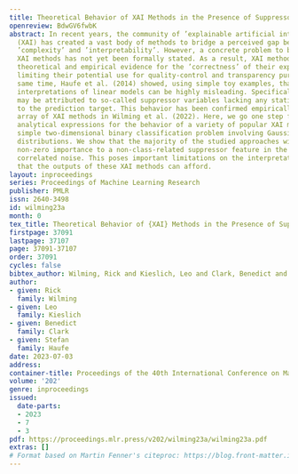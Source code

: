 ```yaml
---
title: Theoretical Behavior of XAI Methods in the Presence of Suppressor Variables
openreview: BdwGV6fwbK
abstract: In recent years, the community of ’explainable artificial intelligence’
  (XAI) has created a vast body of methods to bridge a perceived gap between model
  ’complexity’ and ’interpretability’. However, a concrete problem to be solved by
  XAI methods has not yet been formally stated. As a result, XAI methods are lacking
  theoretical and empirical evidence for the ’correctness’ of their explanations,
  limiting their potential use for quality-control and transparency purposes. At the
  same time, Haufe et al. (2014) showed, using simple toy examples, that even standard
  interpretations of linear models can be highly misleading. Specifically, high importance
  may be attributed to so-called suppressor variables lacking any statistical relation
  to the prediction target. This behavior has been confirmed empirically for a large
  array of XAI methods in Wilming et al. (2022). Here, we go one step further by deriving
  analytical expressions for the behavior of a variety of popular XAI methods on a
  simple two-dimensional binary classification problem involving Gaussian class-conditional
  distributions. We show that the majority of the studied approaches will attribute
  non-zero importance to a non-class-related suppressor feature in the presence of
  correlated noise. This poses important limitations on the interpretations and conclusions
  that the outputs of these XAI methods can afford.
layout: inproceedings
series: Proceedings of Machine Learning Research
publisher: PMLR
issn: 2640-3498
id: wilming23a
month: 0
tex_title: Theoretical Behavior of {XAI} Methods in the Presence of Suppressor Variables
firstpage: 37091
lastpage: 37107
page: 37091-37107
order: 37091
cycles: false
bibtex_author: Wilming, Rick and Kieslich, Leo and Clark, Benedict and Haufe, Stefan
author:
- given: Rick
  family: Wilming
- given: Leo
  family: Kieslich
- given: Benedict
  family: Clark
- given: Stefan
  family: Haufe
date: 2023-07-03
address: 
container-title: Proceedings of the 40th International Conference on Machine Learning
volume: '202'
genre: inproceedings
issued:
  date-parts:
  - 2023
  - 7
  - 3
pdf: https://proceedings.mlr.press/v202/wilming23a/wilming23a.pdf
extras: []
# Format based on Martin Fenner's citeproc: https://blog.front-matter.io/posts/citeproc-yaml-for-bibliographies/
---
```

